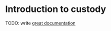 # Introduction to custody

TODO: write [great documentation](http://jacobian.org/writing/what-to-write/)
